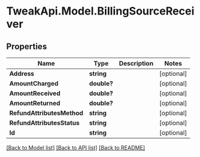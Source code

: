 # TweakApi.Model.BillingSourceReceiver
## Properties

Name | Type | Description | Notes
------------ | ------------- | ------------- | -------------
**Address** | **string** |  | [optional] 
**AmountCharged** | **double?** |  | [optional] 
**AmountReceived** | **double?** |  | [optional] 
**AmountReturned** | **double?** |  | [optional] 
**RefundAttributesMethod** | **string** |  | [optional] 
**RefundAttributesStatus** | **string** |  | [optional] 
**Id** | **string** |  | [optional] 

[[Back to Model list]](../README.md#documentation-for-models) [[Back to API list]](../README.md#documentation-for-api-endpoints) [[Back to README]](../README.md)

